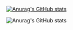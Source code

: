 [![Anurag's GitHub stats](https://github-readme-stats.vercel.app/api?username=MoreiraAlex)](https://github.com/anuraghazra/github-readme-stats)

![Anurag's GitHub stats](https://github-readme-stats.vercel.app/api?username=MoreiraAlex&show_icons=true&theme=cobalto)


